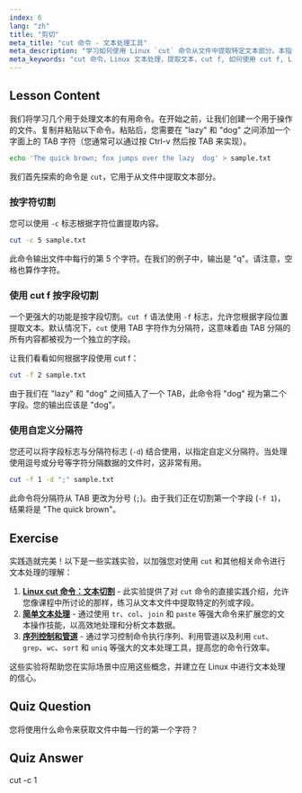 ```yaml
---
index: 6
lang: "zh"
title: "剪切"
meta_title: "cut 命令 - 文本处理工具"
meta_description: "学习如何使用 Linux `cut` 命令从文件中提取特定文本部分。本指南涵盖按字符和字段（`cut f`）进行剪切，包括如何使用自定义分隔符进行字段剪切。是掌握 Linux 文本处理的理想选择。"
meta_keywords: "cut 命令，Linux 文本处理，提取文本，cut f, 如何使用 cut f, Linux 教程，cut 示例，Linux 指南，字段剪切"
---
```


## Lesson Content

我们将学习几个用于处理文本的有用命令。在开始之前，让我们创建一个用于操作的文件。复制并粘贴以下命令。粘贴后，您需要在 "lazy" 和 "dog" 之间添加一个字面上的 TAB 字符（您通常可以通过按 Ctrl-v 然后按 TAB 来实现）。

```bash
echo 'The quick brown; fox jumps over the lazy  dog' > sample.txt
```

我们首先探索的命令是 `cut`，它用于从文件中提取文本部分。

### 按字符切割

您可以使用 `-c` 标志根据字符位置提取内容。

```bash
cut -c 5 sample.txt
```

此命令输出文件中每行的第 5 个字符。在我们的例子中，输出是 "q"。请注意，空格也算作字符。

### 使用 cut f 按字段切割

一个更强大的功能是按字段切割。`cut f` 语法使用 `-f` 标志，允许您根据字段位置提取文本。默认情况下，`cut` 使用 TAB 字符作为分隔符，这意味着由 TAB 分隔的所有内容都被视为一个独立的字段。

让我们看看如何根据字段使用 cut f：

```bash
cut -f 2 sample.txt
```

由于我们在 "lazy" 和 "dog" 之间插入了一个 TAB，此命令将 "dog" 视为第二个字段。您的输出应该是 "dog"。

### 使用自定义分隔符

您还可以将字段标志与分隔符标志 (`-d`) 结合使用，以指定自定义分隔符。当处理使用逗号或分号等字符分隔数据的​​文件时，这非常有用。

```bash
cut -f 1 -d ";" sample.txt
```

此命令将分隔符从 TAB 更改为分号 (`;`)。由于我们正在切割第一个字段 (`-f 1`)，结果将是 "The quick brown"。

## Exercise

实践造就完美！以下是一些实践实验，以加强您对使用 `cut` 和其他相关命令进行文本处理的理解：

1. **[Linux cut 命令：文本切割](https://labex.io/zh/labs/linux-linux-cut-command-text-cutting-219187)** - 此实验提供了对 `cut` 命令的直接实践介绍，允许您像课程中所讨论的那样，练习从文本文件中提取特定的列或字段。
2. **[简单文本处理](https://labex.io/zh/labs/linux-simple-text-processing-18004)** - 通过使用 `tr`、`col`、`join` 和 `paste` 等强大命令来扩展您的文本操作技能，以高效地处理和分析文本数据。
3. **[序列控制和管道](https://labex.io/zh/labs/linux-sequence-control-and-pipeline-17994)** - 通过学习控制命令执行序列、利用管道以及利用 `cut`、`grep`、`wc`、`sort` 和 `uniq` 等强大的文本处理工具，提高您的命令行效率。

这些实验将帮助您在实际场景中应用这些概念，并建立在 Linux 中进行文本处理的信心。

## Quiz Question

您将使用什么命令来获取文件中每一行的第一个字符？

## Quiz Answer

cut -c 1
